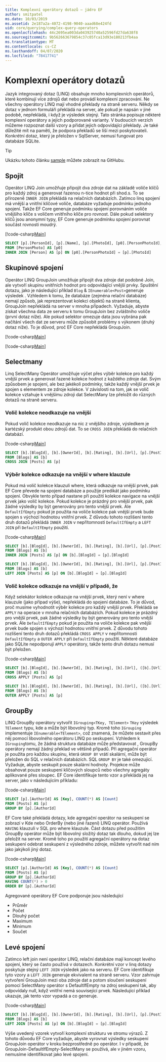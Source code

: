 ```yaml
---
title: Komplexní operátory dotazů – jádro EF
author: smitpatel
ms.date: 10/03/2019
ms.assetid: 2e187a2a-4072-4198-9040-aaad68e424fd
uid: core/querying/complex-query-operators
ms.openlocfilehash: 44c2695ea003da043925740a52596fd27da638f8
ms.sourcegitcommit: 9b562663679854c37c05fca13d93e180213fb4aa
ms.translationtype: MT
ms.contentlocale: cs-CZ
ms.lasthandoff: 04/07/2020
ms.locfileid: "78417741"
---
```

# <a name="complex-query-operators"></a>Komplexní operátory dotazů

Jazyk integrovaný dotaz (LINQ) obsahuje mnoho komplexních operátorů, které kombinují více zdrojů dat nebo provádí komplexní zpracování. Ne všechny operátory LINQ mají vhodné překlady na straně serveru. Někdy se dotaz v jednom formuláři překládá na server, ale pokud je napsán v jiné podobě, nepřekládá, i když je výsledek stejný. Tato stránka popisuje některé komplexní operátory a jejich podporované varianty. V budoucích verzích můžeme rozpoznat další vzory a přidat jejich odpovídající překlady. Je také důležité mít na paměti, že podpora překladů se liší mezi poskytovateli. Konkrétní dotaz, který je přeložen v SqlServer, nemusí fungovat pro databáze SQLite.

> [!TIP]
> Ukázku tohoto článku [sample](https://github.com/dotnet/EntityFramework.Docs/tree/master/samples/core/Querying) můžete zobrazit na GitHubu.

## <a name="join"></a>Spojit

Operátor LINQ Join umožňuje připojit dva zdroje dat na základě voliče klíčů pro každý zdroj a generovat řazenou n-tice hodnot při shod.s. To se přirozeně `INNER JOIN` překládá na relačních databázích. Zatímco linq spojení má vnější a vnitřní klíčové voliče, databáze vyžaduje podmínku jednoho spojení. Takže EF Core generuje podmínku spojení porovnáním voliče vnějšího klíče s voličem vnitřního klíče pro rovnost. Dále pokud selektory klíčů jsou anonymní typy, EF Core generuje podmínku spojení porovnat součást rovnosti moudrý.

[!code-csharp[Main](../../../samples/core/Querying/ComplexQuery/Sample.cs#Join)]

```SQL
SELECT [p].[PersonId], [p].[Name], [p].[PhotoId], [p0].[PersonPhotoId], [p0].[Caption], [p0].[Photo]
FROM [PersonPhoto] AS [p0]
INNER JOIN [Person] AS [p] ON [p0].[PersonPhotoId] = [p].[PhotoId]
```

## <a name="groupjoin"></a>Skupinové spojení

Operátor LINQ GroupJoin umožňuje připojit dva zdroje dat podobné Join, ale vytvoří skupinu vnitřních hodnot pro odpovídající vnější prvky. Spuštění dotazu, jako je následující příklad `Blog`  &  `IEnumerable<Post>`generuje výsledek . Vzhledem k tomu, že databáze (zejména relační databáze) nemají způsob, jak reprezentovat kolekci objektů na straně klienta, GroupJoin nepřekládá na server v mnoha případech. Vyžaduje, abyste získat všechna data ze serveru k tomu GroupJoin bez zvláštního voliče (první dotaz níže). Ale pokud selektor omezuje data jsou vybrána pak načítání všech dat ze serveru může způsobit problémy s výkonem (druhý dotaz níže). To je důvod, proč EF Core nepřekládá GroupJoin.

[!code-csharp[Main](../../../samples/core/Querying/ComplexQuery/Sample.cs#GroupJoin)]

[!code-csharp[Main](../../../samples/core/Querying/ComplexQuery/Sample.cs#GroupJoinComposed)]

## <a name="selectmany"></a>Selectmany

Linq SelectMany Operátor umožňuje výčet přes výběr kolekce pro každý vnější prvek a generovat řazené kolekce hodnot z každého zdroje dat. Svým způsobem je spojení, ale bez jakékoli podmínky, takže každý vnější prvek je spojen s elementem ze zdroje kolekce. V závislosti na tom, jak se volič kolekce vztahuje k vnějšímu zdroji dat SelectMany lze přeložit do různých dotazů na straně serveru.

### <a name="collection-selector-doesnt-reference-outer"></a>Volič kolekce neodkazuje na vnější

Pokud volič kolekce neodkazuje na nic z vnějšího zdroje, výsledkem je kartézský produkt obou zdrojů dat. To se `CROSS JOIN` překládá do relačních databází.

[!code-csharp[Main](../../../samples/core/Querying/ComplexQuery/Sample.cs#SelectManyConvertedToCrossJoin)]

```SQL
SELECT [b].[BlogId], [b].[OwnerId], [b].[Rating], [b].[Url], [p].[PostId], [p].[AuthorId], [p].[BlogId], [p].[Content], [p].[Rating], [p].[Title]
FROM [Blogs] AS [b]
CROSS JOIN [Posts] AS [p]
```

### <a name="collection-selector-references-outer-in-a-where-clause"></a>Výběr kolekce odkazuje na vnější v where klauzule

Pokud má volič kolekce klauzuli where, která odkazuje na vnější prvek, pak EF Core převede na spojení databáze a použije predikát jako podmínku spojení. Obvykle tento případ nastane při použití kolekce navigace na vnější prvek jako volič kolekce. Pokud kolekce je prázdný pro vnější prvek, pak žádné výsledky by být generovány pro tento vnější prvek. Ale `DefaultIfEmpty` pokud je použita na voliče kolekce pak vnější prvek bude spojen s výchozí hodnotou vnitřní prvek. Z důvodu tohoto rozlišení tento druh dotazů překládá `INNER JOIN` v nepřítomnosti `DefaultIfEmpty` a `LEFT JOIN` při `DefaultIfEmpty` použití.

[!code-csharp[Main](../../../samples/core/Querying/ComplexQuery/Sample.cs#SelectManyConvertedToJoin)]

```SQL
SELECT [b].[BlogId], [b].[OwnerId], [b].[Rating], [b].[Url], [p].[PostId], [p].[AuthorId], [p].[BlogId], [p].[Content], [p].[Rating], [p].[Title]
FROM [Blogs] AS [b]
INNER JOIN [Posts] AS [p] ON [b].[BlogId] = [p].[BlogId]

SELECT [b].[BlogId], [b].[OwnerId], [b].[Rating], [b].[Url], [p].[PostId], [p].[AuthorId], [p].[BlogId], [p].[Content], [p].[Rating], [p].[Title]
FROM [Blogs] AS [b]
LEFT JOIN [Posts] AS [p] ON [b].[BlogId] = [p].[BlogId]
```

### <a name="collection-selector-references-outer-in-a-non-where-case"></a>Volič kolekce odkazuje na vnější v případě, že

Když selekátor kolekce odkazuje na vnější prvek, který není v where klauzule (jako případ výše), nepřekládá do spojení databáze. To je důvod, proč musíme vyhodnotit výběr kolekce pro každý vnější prvek. Překládá se `APPLY` na operace v mnoha relačních databázích. Pokud kolekce je prázdný pro vnější prvek, pak žádné výsledky by být generovány pro tento vnější prvek. Ale `DefaultIfEmpty` pokud je použita na voliče kolekce pak vnější prvek bude spojen s výchozí hodnotou vnitřní prvek. Z důvodu tohoto rozlišení tento druh dotazů překládá `CROSS APPLY` v nepřítomnosti `DefaultIfEmpty` a `OUTER APPLY` při `DefaultIfEmpty` použití. Některé databáze jako SQLite nepodporují `APPLY` operátory, takže tento druh dotazu nemusí být přeložen.

[!code-csharp[Main](../../../samples/core/Querying/ComplexQuery/Sample.cs#SelectManyConvertedToApply)]

```SQL
SELECT [b].[BlogId], [b].[OwnerId], [b].[Rating], [b].[Url], ([b].[Url] + N'=>') + [p].[Title] AS [p]
FROM [Blogs] AS [b]
CROSS APPLY [Posts] AS [p]

SELECT [b].[BlogId], [b].[OwnerId], [b].[Rating], [b].[Url], ([b].[Url] + N'=>') + [p].[Title] AS [p]
FROM [Blogs] AS [b]
OUTER APPLY [Posts] AS [p]
```

## <a name="groupby"></a>GroupBy

LINQ GroupBy operátory vytvořit `IGrouping<TKey, TElement>` `TKey` výsledek `TElement` typu, kde a může být libovolný typ. Kromě toho `IGrouping` implementuje `IEnumerable<TElement>`, což znamená, že můžete sestavit přes něj pomocí libovolného operátoru LINQ po seskupení. Vzhledem k `IGrouping`tomu, že žádná struktura databáze může představovat , GroupBy operátory nemají žádný překlad ve většině případů. Při agregační operátor je použita pro každou skupinu, která `GROUP BY` vrátí skalární, může být přeložen do SQL v relačních databázích. SQL `GROUP BY` je také omezující. Vyžaduje, abyste seskupit pouze skalární hodnoty. Projekce může obsahovat pouze seskupení klíčových sloupců nebo všechny agregáty aplikované přes sloupec. EF Core identifikuje tento vzor a překládá jej na server, jako v následujícím příkladu:

[!code-csharp[Main](../../../samples/core/Querying/ComplexQuery/Sample.cs#GroupBy)]

```SQL
SELECT [p].[AuthorId] AS [Key], COUNT(*) AS [Count]
FROM [Posts] AS [p]
GROUP BY [p].[AuthorId]
```

EF Core také překládá dotazy, kde agregační operátor na seskupení se zobrazí v Kde nebo OrderBy (nebo jiné řazení) LINQ operátor. Používá `HAVING` klauzuli v SQL pro where klauzule. Část dotazu před použitím GroupBy operátor může být libovolný složitý dotaz tak dlouho, dokud jej lze přeložit na server. Kromě toho po použití agregační operátory na dotaz seskupení odebrat seskupení z výsledného zdroje, můžete vytvořit nad ním jako jakýkoli jiný dotaz.

[!code-csharp[Main](../../../samples/core/Querying/ComplexQuery/Sample.cs#GroupByFilter)]

```SQL
SELECT [p].[AuthorId] AS [Key], COUNT(*) AS [Count]
FROM [Posts] AS [p]
GROUP BY [p].[AuthorId]
HAVING COUNT(*) > 0
ORDER BY [p].[AuthorId]
```

Agregované operátory EF Core podporuje jsou následující

- Průměr
- Počet
- Dlouhý počet
- Maximum
- Minimum
- Součet

## <a name="left-join"></a>Levé spojení

Zatímco left join není operátor LINQ, relační databáze mají koncept levého spojení, který se často používá v dotazech. Konkrétní vzor v linq dotazy poskytuje stejný `LEFT JOIN` výsledek jako na serveru. EF Core identifikuje tyto vzory a `LEFT JOIN` generuje ekvivalent na straně serveru. Vzor zahrnuje vytvoření GroupJoin mezi oba zdroje dat a potom sloučení seskupení pomocí SelectMany operátor s DefaultIfEmpty na zdroj seskupení tak, aby odpovídaly null, když vnitřní nemá související prvek. Následující příklad ukazuje, jak tento vzor vypadá a co generuje.

[!code-csharp[Main](../../../samples/core/Querying/ComplexQuery/Sample.cs#LeftJoin)]

```SQL
SELECT [b].[BlogId], [b].[OwnerId], [b].[Rating], [b].[Url], [p].[PostId], [p].[AuthorId], [p].[BlogId], [p].[Content], [p].[Rating], [p].[Title]
FROM [Blogs] AS [b]
LEFT JOIN [Posts] AS [p] ON [b].[BlogId] = [p].[BlogId]
```

Výše uvedený vzorek vytvoří komplexní strukturu ve stromu výrazů. Z tohoto důvodu EF Core vyžaduje, abyste vyrovnat výsledky seskupení GroupJoin operátor v kroku bezprostředně po operátor. I v případě, že GroupJoin-DefaultIfEmpty-SelectMany se používá, ale v jiném vzoru, nemusíme identifikovat jako levé spojení.
